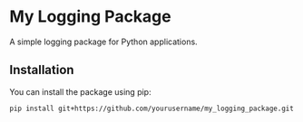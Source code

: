 # My Logging Package

A simple logging package for Python applications.

## Installation

You can install the package using pip:

```bash
pip install git+https://github.com/yourusername/my_logging_package.git
